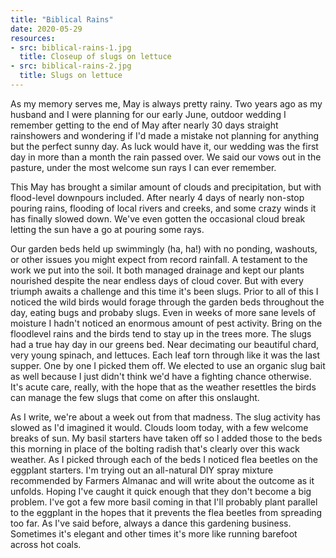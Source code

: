 ```yaml
---
title: "Biblical Rains"
date: 2020-05-29
resources:
- src: biblical-rains-1.jpg
  title: Closeup of slugs on lettuce
- src: biblical-rains-2.jpg
  title: Slugs on lettuce
---
```


As my memory serves me, May is always pretty rainy. Two years ago as my husband and I were planning for our early June, outdoor wedding I remember getting to the end of May after nearly 30 days straight rainshowers and wondering if I'd made a mistake not planning for anything but the perfect sunny day. As luck would have it, our wedding was the first day in more than a month the rain passed over. We said our vows out in the pasture, under the most welcome sun rays I can ever remember.

This May has brought a similar amount of clouds and precipitation, but with flood-level downpours included. After nearly 4 days of nearly non-stop pouring rains, flooding of local rivers and creeks, and some crazy winds it has finally slowed down. We've even gotten the occasional cloud break letting the sun have a go at pouring some rays.

Our garden beds held up swimmingly (ha, ha!) with no ponding, washouts, or other issues you might expect from record rainfall. A testament to the work we put into the soil. It both managed drainage and kept our plants nourished despite the near endless days of cloud cover. But with every triumph awaits a challenge and this time it's been slugs. Prior to all of this I noticed the wild birds would forage through the garden beds throughout the day, eating bugs and probaby slugs. Even in weeks of more sane levels of moisture I hadn't noticed an enormous amount of pest activity. Bring on the floodlevel rains and the birds tend to stay up in the trees more. The slugs had a true hay day in our greens bed. Near decimating our beautiful chard, very young spinach, and lettuces. Each leaf torn through like it was the last supper. One by one I picked them off. We elected to use an organic slug bait as well because I just didn't think we'd have a fighting chance otherwise. It's acute care, really, with the hope that as the weather resettles the birds can manage the few slugs that come on after this onslaught.

As I write, we're about a week out from that madness. The slug activity has slowed as I'd imagined it would. Clouds loom today, with a few welcome breaks of sun. My basil starters have taken off so I added those to the beds this morning in place of the bolting radish that's clearly over this wack weather. As I picked through each of the beds I noticed flea beetles on the eggplant starters. I'm trying out an all-natural DIY spray mixture recommended by Farmers Almanac and will write about the outcome as it unfolds. Hoping I've caught it quick enough that they don't become a big problem. I've got a few more basil coming in that I'll probably plant parallel to the eggplant in the hopes that it prevents the flea beetles from spreading too far. As I've said before, always a dance this gardening business. Sometimes it's elegant and other times it's more like running barefoot across hot coals.
